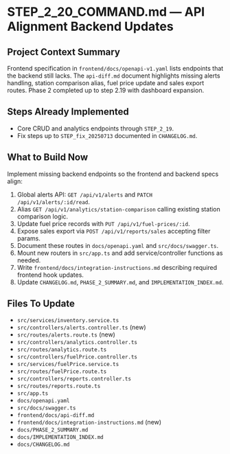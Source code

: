 # STEP_2_20_COMMAND.md — API Alignment Backend Updates

## Project Context Summary
Frontend specification in `frontend/docs/openapi-v1.yaml` lists endpoints that the backend still lacks. The `api-diff.md` document highlights missing alerts handling, station comparison alias, fuel price update and sales export routes. Phase 2 completed up to step 2.19 with dashboard expansion.

## Steps Already Implemented
- Core CRUD and analytics endpoints through `STEP_2_19`.
- Fix steps up to `STEP_fix_20250713` documented in `CHANGELOG.md`.

## What to Build Now
Implement missing backend endpoints so the frontend and backend specs align:
1. Global alerts API: `GET /api/v1/alerts` and `PATCH /api/v1/alerts/:id/read`.
2. Alias `GET /api/v1/analytics/station-comparison` calling existing station comparison logic.
3. Update fuel price records with `PUT /api/v1/fuel-prices/:id`.
4. Expose sales export via `POST /api/v1/reports/sales` accepting filter params.
5. Document these routes in `docs/openapi.yaml` and `src/docs/swagger.ts`.
6. Mount new routers in `src/app.ts` and add service/controller functions as needed.
7. Write `frontend/docs/integration-instructions.md` describing required frontend hook updates.
8. Update `CHANGELOG.md`, `PHASE_2_SUMMARY.md`, and `IMPLEMENTATION_INDEX.md`.

## Files To Update
- `src/services/inventory.service.ts`
- `src/controllers/alerts.controller.ts` (new)
- `src/routes/alerts.route.ts` (new)
- `src/controllers/analytics.controller.ts`
- `src/routes/analytics.route.ts`
- `src/controllers/fuelPrice.controller.ts`
- `src/services/fuelPrice.service.ts`
- `src/routes/fuelPrice.route.ts`
- `src/controllers/reports.controller.ts`
- `src/routes/reports.route.ts`
- `src/app.ts`
- `docs/openapi.yaml`
- `src/docs/swagger.ts`
- `frontend/docs/api-diff.md`
- `frontend/docs/integration-instructions.md` (new)
- `docs/PHASE_2_SUMMARY.md`
- `docs/IMPLEMENTATION_INDEX.md`
- `docs/CHANGELOG.md`
